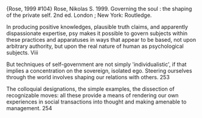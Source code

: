 ﻿{Rose, 1999 #104}
Rose, Nikolas S. 1999. Governing the soul : the shaping of the private self. 2nd ed. London ; New York: Routledge.

In producing positive knowledges, plausible truth claims, and apparently dispassionate expertise, psy makes it possible to govern subjects within these practices and apparatuses in ways that appear to be based, not upon arbitrary authority, but upon the real nature of human as psychological subjects. Viii

But techniques of self-government are not simply 'individualistic', if that implies a concentration on the sovereign, isolated ego. Steering ourselves through the world involves shaping our relations with others. 253

The colloquial designations, the simple examples, the dissection of recognizable moves: all these provide a means of rendering our own experiences in social transactions into thought and making amenable to management. 254
